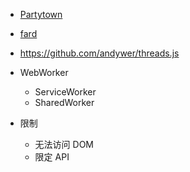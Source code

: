 
- [Partytown](https://github.com/BuilderIO/partytown)
- [fard](https://github.com/yisar/fard)
- https://github.com/andywer/threads.js

- WebWorker
  - ServiceWorker
  - SharedWorker
- 限制
  - 无法访问 DOM
  - 限定 API